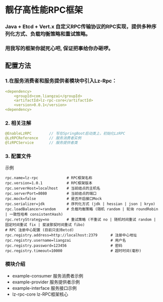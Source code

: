 # 靓仔高性能RPC框架

### Java + Etcd + Vert.x 自定义RPC传输协议的RPC实现，提供多种序列化方式、负载均衡策略和重试策略。

### 用我写的框架你就死心吧, 保证把事给你办砸啰。

## 配置方法
### 1.在服务消费者和服务提供者模块中引入Lz-Rpc：
```yaml
<dependency>
    <groupId>com.liangzai</groupId>
    <artifactId>lz-rpc-core</artifactId>
    <version>0.0.1</version>
<dependency>
```

### 2. 相关注解
```java
@EnableLzRPC        // 写在SpringBoot启动类上，初始化LzRPC
@LzRPCReference     // 服务消费者实例
@lzRPCService       // 服务提供者类
```

### 3. 配置文件
示例
```properties
rpc.name=lz-rpc             # RPC框架名称
rpc.version=1.0.1           # RPC框架版本
rpc.serverHost=localhost    # 当前结点的主机名
rpc.serverPort=8080         # 当前结点的端口
rpc.mock=false              # 是否开启接口Mock
rpc.serializer=jdk          # 序列化方式 (jdk | hessian | json | kryo)
rpc.loadBalancer=random     # 负载均衡策略 (随机 random | 轮询 roundRobin | 一致性哈希 consistentHash)
rpc.retryStrategy=no        # 重试策略 (不重试 no | 随机时间重试 random | 固定时间重试 fix | 斐波那契时间重试 fibo)
# RPC 注册中心配置 (目前只支持etcd)
rpc.registry.address=http://localhost:2379      # 注册中心地址
rpc.registry.username=liangzai                  # 用户名
rpc.registry.password=123456                    # 密码
rpc.registry.timeout=10000                      # 超时时间(毫秒)
```

### 模块介绍
* example-consumer    服务消费者示例
* example-provider    服务提供者示例
* example-interface   服务接口示例
* lz-rpc-core         lz-RPC框架核心